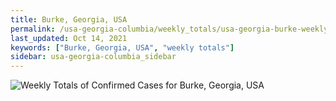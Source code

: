 ```yaml
---
title: Burke, Georgia, USA
permalink: /usa-georgia-columbia/weekly_totals/usa-georgia-burke-weekly_totals.html
last_updated: Oct 14, 2021
keywords: ["Burke, Georgia, USA", "weekly totals"]
sidebar: usa-georgia-columbia_sidebar
---
```


![Weekly Totals of Confirmed Cases for Burke, Georgia, USA](/covid_tracker/images/graphs/usa-georgia-burke-weekly_totals_graph.png)
